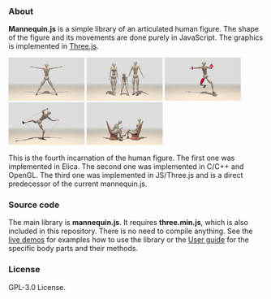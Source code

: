 ### About
**Mannequin.js** is a simple library of an articulated human figure. The shape of the figure
and its movements are done purely in JavaScript. The graphics is implemented in
[Three.js](threejs.org).

[<img src="demos/snapshots/demo-mannequin-01.jpg" width="150">](https://boytchev.github.io/mannequin.js/demos//demo-mannequin-01.html)
[<img src="demos/snapshots/demo-mannequin-02.jpg" width="150">](https://boytchev.github.io/mannequin.js/demos//demo-mannequin-02.html)
[<img src="demos/snapshots/demo-mannequin-03.jpg" width="150">](https://boytchev.github.io/mannequin.js/demos//demo-mannequin-03.html)
[<img src="demos/snapshots/demo-mannequin-04.jpg" width="150">](https://boytchev.github.io/mannequin.js/demos//demo-mannequin-04.html)
[<img src="demos/snapshots/demo-mannequin-05.jpg" width="150">](https://boytchev.github.io/mannequin.js/demos//demo-mannequin-05.html)

This is the fourth incarnation of the human figure. The first one was implemented
in Elica. The second one was implemented in C/C++ and OpenGL. The third one
was implemented in JS/Three.js and is a direct predecessor of the current mannequin.js.

### Source code

The main library is **mannequin.js**. It requires **three.min.js**, which is also
included in this repository. There is no need to compile anything. See the
[live demos](https://boytchev.github.io/mannequin.js/demos) for examples how to use
the library or the [User guide](https://boytchev.github.io/mannequin.js/docs)
for the specific body parts and their methods.

### License

GPL-3.0 License.

